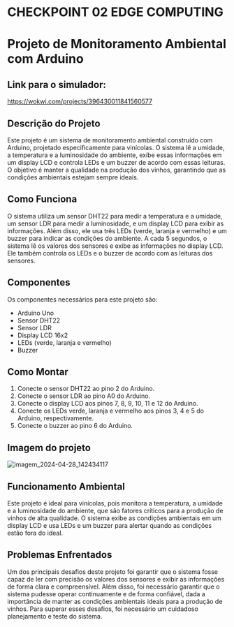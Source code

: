# CHECKPOINT 02 EDGE COMPUTING

# Projeto de Monitoramento Ambiental com Arduino

## Link para o simulador:
<https://wokwi.com/projects/396430011841560577>

## Descrição do Projeto
Este projeto é um sistema de monitoramento ambiental construído com Arduino, projetado especificamente para vinícolas. O sistema lê a umidade, a temperatura e a luminosidade do ambiente, exibe essas informações em um display LCD e controla LEDs e um buzzer de acordo com essas leituras. O objetivo é manter a qualidade na produção dos vinhos, garantindo que as condições ambientais estejam sempre ideais.

## Como Funciona
O sistema utiliza um sensor DHT22 para medir a temperatura e a umidade, um sensor LDR para medir a luminosidade, e um display LCD para exibir as informações. Além disso, ele usa três LEDs (verde, laranja e vermelho) e um buzzer para indicar as condições do ambiente. A cada 5 segundos, o sistema lê os valores dos sensores e exibe as informações no display LCD. Ele também controla os LEDs e o buzzer de acordo com as leituras dos sensores.

## Componentes
Os componentes necessários para este projeto são:
* Arduino Uno
* Sensor DHT22
* Sensor LDR
* Display LCD 16x2
* LEDs (verde, laranja e vermelho)
* Buzzer

## Como Montar
1. Conecte o sensor DHT22 ao pino 2 do Arduino.
2. Conecte o sensor LDR ao pino A0 do Arduino.
3. Conecte o display LCD aos pinos 7, 8, 9, 10, 11 e 12 do Arduino.
4. Conecte os LEDs verde, laranja e vermelho aos pinos 3, 4 e 5 do Arduino, respectivamente.
5. Conecte o buzzer ao pino 6 do Arduino.

## Imagem do projeto
![imagem_2024-04-28_142434117](https://github.com/aarthurbf/cp02edgecomputing/assets/161460625/1c50b333-08d4-486d-9651-0cc4621bd1ca)

## Funcionamento Ambiental
Este projeto é ideal para vinícolas, pois monitora a temperatura, a umidade e a luminosidade do ambiente, que são fatores críticos para a produção de vinhos de alta qualidade. O sistema exibe as condições ambientais em um display LCD e usa LEDs e um buzzer para alertar quando as condições estão fora do ideal.

## Problemas Enfrentados
Um dos principais desafios deste projeto foi garantir que o sistema fosse capaz de ler com precisão os valores dos sensores e exibir as informações de forma clara e compreensível. Além disso, foi necessário garantir que o sistema pudesse operar continuamente e de forma confiável, dada a importância de manter as condições ambientais ideais para a produção de vinhos. Para superar esses desafios, foi necessário um cuidadoso planejamento e teste do sistema.
